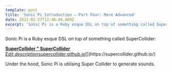 ```yaml
---
template: post
title: 'Sonic Pi Introduction — Part Four: More Advanced'
date: 2021-02-27T12:48:04.809Z
excerpt: 'Sonic Pi is a Ruby esque DSL on top of something called SuperCollider:'
---
```

Sonic Pi is a Ruby esque DSL on top of something called SuperCollider:

[**SuperCollider " SuperCollider**  
*Edit description*supercollider.github.io](https://supercollider.github.io/ "https://supercollider.github.io/")[](https://supercollider.github.io/)

Under the hood, Sonic Pi is utilising Super Collider to generate sounds.
